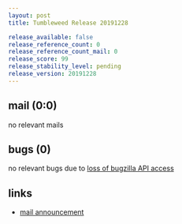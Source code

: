 ```yaml
---
layout: post
title: Tumbleweed Release 20191228

release_available: false
release_reference_count: 0
release_reference_count_mail: 0
release_score: 99
release_stability_level: pending
release_version: 20191228
---
```


## mail (0:0)

no relevant mails

## bugs (0)

<!--more-->

no relevant bugs due to [loss of bugzilla API access](https://bugzilla.opensuse.org/show_bug.cgi?id=1157722)



## links

- [mail announcement](https://lists.opensuse.org/opensuse-factory/2019-12/msg00223.html)
